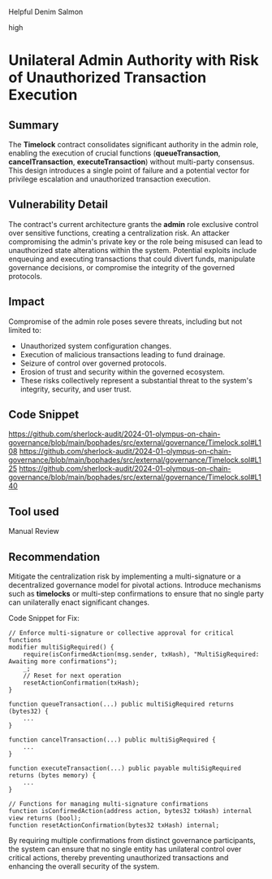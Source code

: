 Helpful Denim Salmon

high

# Unilateral Admin Authority with Risk of Unauthorized Transaction Execution

## Summary
The **Timelock** contract consolidates significant authority in the admin role, enabling the execution of crucial functions (**queueTransaction**, **cancelTransaction**, **executeTransaction**) without multi-party consensus. This design introduces a single point of failure and a potential vector for privilege escalation and unauthorized transaction execution.
## Vulnerability Detail
The contract's current architecture grants the **admin** role exclusive control over sensitive functions, creating a centralization risk. An attacker compromising the admin's private key or the role being misused can lead to unauthorized state alterations within the system. Potential exploits include enqueuing and executing transactions that could divert funds, manipulate governance decisions, or compromise the integrity of the governed protocols.
## Impact
Compromise of the admin role poses severe threats, including but not limited to:

- Unauthorized system configuration changes.
- Execution of malicious transactions leading to fund drainage.
- Seizure of control over governed protocols.
- Erosion of trust and security within the governed ecosystem.
- These risks collectively represent a substantial threat to the system's integrity, security, and user trust.

## Code Snippet
https://github.com/sherlock-audit/2024-01-olympus-on-chain-governance/blob/main/bophades/src/external/governance/Timelock.sol#L108
https://github.com/sherlock-audit/2024-01-olympus-on-chain-governance/blob/main/bophades/src/external/governance/Timelock.sol#L125
https://github.com/sherlock-audit/2024-01-olympus-on-chain-governance/blob/main/bophades/src/external/governance/Timelock.sol#L140

## Tool used

Manual Review

## Recommendation
Mitigate the centralization risk by implementing a multi-signature or a decentralized governance model for pivotal actions. Introduce mechanisms such as **timelocks** or multi-step confirmations to ensure that no single party can unilaterally enact significant changes.

Code Snippet for Fix:

```solidity
// Enforce multi-signature or collective approval for critical functions
modifier multiSigRequired() {
    require(isConfirmedAction(msg.sender, txHash), "MultiSigRequired: Awaiting more confirmations");
    _;
    // Reset for next operation
    resetActionConfirmation(txHash);
}

function queueTransaction(...) public multiSigRequired returns (bytes32) {
    ...
}

function cancelTransaction(...) public multiSigRequired {
    ...
}

function executeTransaction(...) public payable multiSigRequired returns (bytes memory) {
    ...
}

// Functions for managing multi-signature confirmations
function isConfirmedAction(address action, bytes32 txHash) internal view returns (bool);
function resetActionConfirmation(bytes32 txHash) internal;
```
By requiring multiple confirmations from distinct governance participants, the system can ensure that no single entity has unilateral control over critical actions, thereby preventing unauthorized transactions and enhancing the overall security of the system.